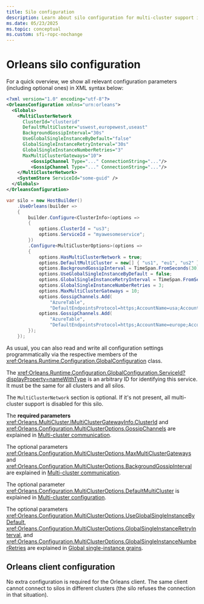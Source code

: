 ```yaml
---
title: Silo configuration
description: Learn about silo configuration for multi-cluster support in .NET Orleans.
ms.date: 05/23/2025
ms.topic: conceptual
ms.custom: sfi-ropc-nochange
---
```


# Orleans silo configuration

For a quick overview, we show all relevant configuration parameters (including optional ones) in XML syntax below:

```xml
<?xml version="1.0" encoding="utf-8"?>
<OrleansConfiguration xmlns="urn:orleans">
  <Globals>
    <MultiClusterNetwork
      ClusterId="clusterid"
      DefaultMultiCluster="uswest,europewest,useast"
      BackgroundGossipInterval="30s"
      UseGlobalSingleInstanceByDefault="false"
      GlobalSingleInstanceRetryInterval="30s"
      GlobalSingleInstanceNumberRetries="3"
      MaxMultiClusterGateways="10">
         <GossipChannel Type="..." ConnectionString="..."/>
         <GossipChannel Type="..." ConnectionString="..."/>
    </MultiClusterNetwork>
    <SystemStore ServiceId="some-guid" />
  </Globals>
</OrleansConfiguration>
```

```csharp
var silo = new HostBuilder()
    .UseOrleans(builder =>
    {
        builder.Configure<ClusterInfo>(options =>
        {
            options.ClusterId = "us3";
            options.ServiceId = "myawesomeservice";
        })
        .Configure<MultiClusterOptions>(options =>
        {
            options.HasMultiClusterNetwork = true;
            options.DefaultMultiCluster = new[] { "us1", "eu1", "us2" };
            options.BackgroundGossipInterval = TimeSpan.FromSeconds(30);
            options.UseGlobalSingleInstanceByDefault = false;
            options.GlobalSingleInstanceRetryInterval = TimeSpan.FromSeconds(30);
            options.GlobalSingleInstanceNumberRetries = 3;
            options.MaxMultiClusterGateways = 10;
            options.GossipChannels.Add(
                "AzureTable",
                "DefaultEndpointsProtocol=https;AccountName=usa;AccountKey=...");
            options.GossipChannels.Add(
                "AzureTable",
                "DefaultEndpointsProtocol=https;AccountName=europe;AccountKey=...")
        });
    });
```

As usual, you can also read and write all configuration settings programmatically via the respective members of the <xref:Orleans.Runtime.Configuration.GlobalConfiguration> class.

The <xref:Orleans.Runtime.Configuration.GlobalConfiguration.ServiceId?displayProperty=nameWithType> is an arbitrary ID for identifying this service. It must be the same for all clusters and all silos.

The `MultiClusterNetwork` section is optional. If it's not present, all multi-cluster support is disabled for this silo.

The **required parameters** <xref:Orleans.MultiCluster.IMultiClusterGatewayInfo.ClusterId> and <xref:Orleans.Configuration.MultiClusterOptions.GossipChannels> are explained in [Multi-cluster communication](gossip-channels.md).

The optional parameters <xref:Orleans.Configuration.MultiClusterOptions.MaxMultiClusterGateways> and <xref:Orleans.Configuration.MultiClusterOptions.BackgroundGossipInterval> are explained in [Multi-cluster communication](gossip-channels.md).

The optional parameter <xref:Orleans.Configuration.MultiClusterOptions.DefaultMultiCluster> is explained in [Multi-cluster configuration](multi-cluster-configuration.md).

The optional parameters <xref:Orleans.Configuration.MultiClusterOptions.UseGlobalSingleInstanceByDefault>, <xref:Orleans.Configuration.MultiClusterOptions.GlobalSingleInstanceRetryInterval>, and <xref:Orleans.Configuration.MultiClusterOptions.GlobalSingleInstanceNumberRetries> are explained in [Global single-instance grains](global-single-instance.md).

## Orleans client configuration

No extra configuration is required for the Orleans client. The same client cannot connect to silos in different clusters (the silo refuses the connection in that situation).
